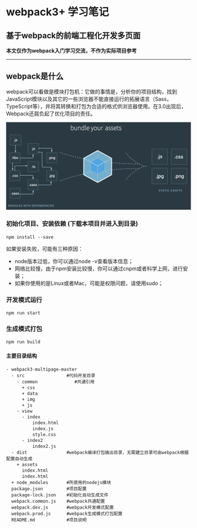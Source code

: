# webpack3+ 学习笔记 #

## 基于webpack的前端工程化开发多页面

**本文仅作为webpack入门学习交流，不作为实际项目参考**

---

## webpack是什么 ##

webpack可以看做是模块打包机：它做的事情是，分析你的项目结构，找到JavaScript模块以及其它的一些浏览器不能直接运行的拓展语言（Sass，TypeScript等），并将其转换和打包为合适的格式供浏览器使用。在3.0出现后，Webpack还肩负起了优化项目的责任。

<img src="https://github.com/195440/webpack3-multipage/blob/master/webpack.png">

### 初始化项目、安装依赖 (下载本项目并进入到目录)

    npm install --save

如果安装失败，可能有三种原因：

+ node版本过低，你可以通过node -v查看版本信息；
+ 网络比较慢，由于npm安装比较慢，你可以通过cnpm或者科学上网，进行安装；
+ 如果你使用的是Linux或者Mac，可能是权限问题，请使用sudo；

### 开发模式运行

    npm run start

### 生成模式打包

    npm run build


#### 主要目录结构

```
- webpack3-multipage-master
  - src                #代码开发目录
    - common              #共通引用
      + css
      + data
      + img
      + js
    - view
      - index
          index.html
          index.js
          style.css
      - index2 
          index2.js 
  - dist               #webpack编译打包输出目录，无需建立目录可由webpack根据配置自动生成
    + assets                
      index.html
      index.html
  + node_modules       #所使用的nodejs模块
  package.json         #项目配置
  package-lock.json    #初始化自动生成文件
  webpack.common.js    #webpack共通配置
  webpack.dev.js       #webpack开发模式配置
  webpack.prod.js      #webpack生成模式打包配置  
  README.md            #项目说明
```
